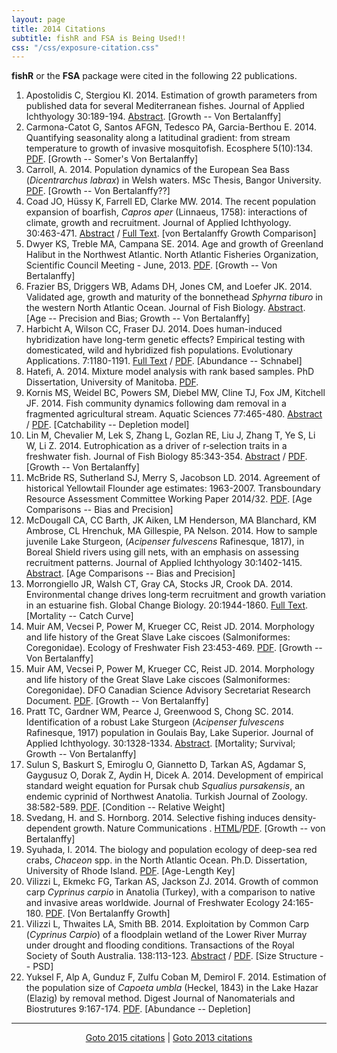 ```yaml
---
layout: page
title: 2014 Citations
subtitle: fishR and FSA is Being Used!!
css: "/css/exposure-citation.css"
---
```


**fishR** or the **FSA** package were cited in the following <span id="contact-div">22</span> publications.

1. Apostolidis C, Stergiou KI.  2014.  Estimation of growth parameters from published data for several Mediterranean fishes.  Journal of Applied Ichthyology 30:189-194.  [Abstract](http://onlinelibrary.wiley.com/doi/10.1111/jai.12303/abstract?deniedAccessCustomisedMessage=&userIsAuthenticated=false). [Growth -- Von Bertalanffy]
1. Carmona-Catot G, Santos AFGN, Tedesco PA, Garcia-Berthou E.  2014.  Quantifying seasonality along a latitudinal gradient: from stream temperature to growth of invasive mosquitofish.  Ecosphere 5(10):134.  [PDF](http://tedesco1.free.fr/Carmona%20et%20al%202014.pdf). [Growth -- Somer's Von Bertalanffy]
1. Carroll, A.  2014.  Population dynamics of the European Sea Bass (*Dicentrarchus labrax*) in Welsh waters.  MSc Thesis, Bangor University.  [PDF](http://fisheries-conservation.bangor.ac.uk/wales/documents/ThesisCARROLL_ABI_MEP_bass.pdf). [Growth -- Von Bertalanffy??]
1. Coad JO, Hüssy K, Farrell ED, Clarke MW.  2014.  The recent population expansion of boarfish, *Capros aper* (Linnaeus, 1758): interactions of climate, growth and recruitment. Journal of Applied Ichthyology. 30:463-471.  [Abstract](http://onlinelibrary.wiley.com/doi/10.1111/jai.12412/abstract) / [Full Text](http://oar.marine.ie/bitstream/10793/1077/1/Coad%20et%20al%20Journal%20of%20Applied%20Ichthyology%202014.pdf).  [von Bertalanffy Growth Comparison]
1. Dwyer KS, Treble MA, Campana SE.  2014.  Age and growth of Greenland Halibut in the Northwest Atlantic.  North Atlantic Fisheries Organization, Scientific Council Meeting - June, 2013.  [PDF](http://archive.nafo.int/open/sc/2013/scr13-045.pdf).  [Growth -- Von Bertalanffy]
1. Frazier BS, Driggers WB, Adams DH, Jones CM, and Loefer JK.  2014.  Validated age, growth and maturity of the bonnethead *Sphyrna tiburo* in the western North Atlantic Ocean. Journal of Fish Biology.  [Abstract](http://onlinelibrary.wiley.com/doi/10.1111/jfb.12450/abstract;jsessionid=3D5F060A263132A70C4E8C29F2786F63.f02t04?deniedAccessCustomisedMessage=&userIsAuthenticated=false).  [Age -- Precision and Bias; Growth -- Von Bertalanffy]
1. Harbicht A, Wilson CC, Fraser DJ.  2014.  Does human-induced hybridization have long-term genetic effects? Empirical testing with domesticated, wild and hybridized fish populations.  Evolutionary Applications.  7:1180-1191.  [Full Text](http://onlinelibrary.wiley.com/doi/10.1111/eva.12199/full) / [PDF](http://onlinelibrary.wiley.com/doi/10.1111/eva.12199/pdf).  [Abundance -- Schnabel]
1. Hatefi, A.  2014.  Mixture model analysis with rank based samples.  PhD Dissertation, University of Manitoba.  [PDF](http://mspace.lib.umanitoba.ca/handle/1993/23849).
1. Kornis MS, Weidel BC, Powers SM, Diebel MW, Cline TJ, Fox JM, Kitchell JF.  2014.  Fish community dynamics following dam removal in a fragmented agricultural stream.  Aquatic Sciences 77:465-480.  [Abstract](http://link.springer.com/article/10.1007%2Fs00027-014-0391-2) / [PDF](http://scholar.google.com/scholar_url?url=http://www.researchgate.net/profile/Matthew_Kornis/publication/269931478_Fish_community_dynamics_following_dam_removal_in_a_fragmented_agricultural_stream/links/5499e3b10cf2d6581ab15621.pdf&hl=en&sa=X&scisig=AAGBfm0Ps4Sc3IQNeY3S1TSePIDSxvMLmg&oi=scholaralrt).  [Catchability -- Depletion model]
1. Lin M, Chevalier M, Lek S, Zhang L, Gozlan RE, Liu J, Zhang T, Ye S, Li W, Li Z.  2014.  Eutrophication as a driver of r‐selection traits in a freshwater fish.  Journal of Fish Biology 85:343-354.  [Abstract](http://onlinelibrary.wiley.com/doi/10.1111/jfb.12426/abstract) / [PDF](https://www.researchgate.net/publication/263100923_Eutrophication_as_a_driver_of_r-selection_traits_in_a_freshwater_fish).  [Growth -- Von Bertalanffy]
1. McBride RS, Sutherland SJ, Merry S, Jacobson LD.  2014.  Agreement of historical Yellowtail Flounder age estimates:  1963-2007.  Transboundary Resource Assessment Committee Working Paper 2014/32.  [PDF](http://www.nefsc.noaa.gov/TRAC-Public/32-McBride_Agreement_Historic_Ages_YTFL.pdf).  [Age Comparisons -- Bias and Precision]
1. McDougall CA, CC Barth, JK Aiken, LM Henderson, MA Blanchard, KM Ambrose, CL Hrenchuk, MA Gillespie, PA Nelson.  2014.  How to sample juvenile Lake Sturgeon, (*Acipenser fulvescens* Rafinesque, 1817), in Boreal Shield rivers using gill nets, with an emphasis on assessing recruitment patterns.  Journal of Applied Ichthyology 30:1402-1415. [Abstract](http://onlinelibrary.wiley.com/doi/10.1111/jai.12581/abstract).  [Age Comparisons -- Bias and Precision]
1. Morrongiello JR, Walsh CT, Gray CA, Stocks JR, Crook DA.  2014.  Environmental change drives long‐term recruitment and growth variation in an estuarine fish.  Global Change Biology.  20:1944-1860.  [Full Text](https://www.researchgate.net/profile/Charles_Gray5/publication/260107227_Environmental_change_drives_long-term_recruitment_and_growth_variation_in_an_estuarine_fish/links/0c960537732925862e000000.pdf).  [Mortality -- Catch Curve]
1. Muir AM, Vecsei P, Power M, Krueger CC, Reist JD.  2014.  Morphology and life history of the Great Slave Lake ciscoes (Salmoniformes: Coregonidae).  Ecology of Freshwater Fish 23:453-469.  [PDF](http://onlinelibrary.wiley.com/doi/10.1111/eff.12098/pdf).  [Growth -- Von Bertalanffy]
1. Muir AM, Vecsei P, Power M, Krueger CC, Reist JD.  2014.  Morphology and life history of the Great Slave Lake ciscoes (Salmoniformes: Coregonidae).  DFO Canadian Science Advisory Secretariat Research Document.  [PDF](http://www.dfo-mpo.gc.ca/Library/352541.pdf).  [Growth -- Von Bertalanffy]
1. Pratt TC, Gardner WM, Pearce J, Greenwood S, Chong SC.  2014.  Identification of a robust Lake Sturgeon (*Acipenser fulvescens* Rafinesque, 1917) population in Goulais Bay, Lake Superior.  Journal of Applied Ichthyology.  30:1328-1334.  [Abstract](http://onlinelibrary.wiley.com/doi/10.1111/jai.12566/abstract).  [Mortality; Survival; Growth -- Von Bertalanffy]
1. Sulun S, Baskurt S, Emiroglu O, Giannetto D, Tarkan AS, Agdamar S, Gaygusuz O, Dorak Z, Aydin H, Dicek A.  2014.  Development of empirical standard weight equation for Pursak chub *Squalius pursakensis*, an endemic cyprinid of Northwest Anatolia.  Turkish Journal of Zoology.  38:582-589.  [PDF](http://online.journals.tubitak.gov.tr/openAcceptedDocument.htm?fileID=397598&no=84714).  [Condition -- Relative Weight]
1. Svedang, H. and S. Hornborg.  2014.  Selective fishing induces density-dependent growth.  Nature Communications .  [HTML](http://www.nature.com/ncomms/2014/140612/ncomms5152/full/ncomms5152.html)/[PDF](http://www.nature.com/ncomms/2014/140612/ncomms5152/pdf/ncomms5152.pdf).  [Growth -- von Bertalanffy]
1. Syuhada, I.  2014.  The biology and population ecology of deep-sea red crabs, *Chaceon* spp. in the North Atlantic Ocean.  Ph.D. Dissertation, University of Rhode Island.  [PDF](http://digitalcommons.uri.edu/cgi/viewcontent.cgi?article=1263&context=oa_diss&sei-redir=1&referer=http%3A%2F%2Fscholar.google.com%2Fscholar_url%3Fhl%3Den%26q%3Dhttp%3A%2F%2Fdigitalcommons.uri.edu%2Fcgi%2Fviewcontent.cgi%253Farticle%253D1263%2526context%253Doa_diss%26sa%3DX%26scisig%3DAAGBfm31TWy8iOsz0HII7vlcMWINuStl4Q%26oi%3Dscholaralrt#search=%22http%3A%2F%2Fdigitalcommons.uri.edu%2Fcgi%2Fviewcontent.cgi%3Farticle%3D1263%26context%3Doa_diss%22).  [Age-Length Key]
1. Vilizzi L, Ekmekc FG, Tarkan AS, Jackson ZJ.  2014.  Growth of common carp
*Cyprinus carpio* in Anatolia (Turkey), with a comparison to native and invasive areas worldwide.  Journal of Freshwater Ecology 24:165-180.  [PDF](https://www.researchgate.net/profile/Lorenzo_Vilizzi/publication/260984794_Growth_of_common_carp_Cyprinus_carpio_in_Anatolia_Turkey_with_a_comparison_to_native_and_invasive_areas_worldwide/links/5522377a0cf29dcabb0d333f.pdf).  [Von Bertalanffy Growth]
1. Vilizzi L, Thwaites LA, Smith BB.  2014.  Exploitation by Common Carp (*Cyprinus Carpio*) of a floodplain wetland of the Lower River Murray under drought and flooding conditions.  Transactions of the Royal Society of South Australia. 138:113-123.  [Abstract](http://www.ingentaconnect.com/content/rssa/trssa/2014/00000138/00000001/art00005) / [PDF](https://www.researchgate.net/publication/259009826_Exploitation_by_common_carp_(Cyprinus_carpio)_of_a_floodplain_wetland_of_the_lower_River_Murray_under_drought_and_flooding_conditions).  [Size Structure -- PSD]
1. Yuksel F, Alp A, Gunduz F, Zulfu Coban M, Demirol F.  2014.  Estimation of the population size of *Capoeta umbla* (Heckel, 1843) in the Lake Hazar (Elazig) by removal method.  Digest Journal of Nanomaterials and Biostrutures 9:167-174.  [PDF](http://www.chalcogen.ro/167_Fahrettin.pdf).  [Abundance -- Depletion]

-----
<p style="text-align: center;"><a href="exposure-citations15.html">Goto 2015 citations</a> | <a href="exposure-citations13.html">Goto 2013 citations</a></p>
